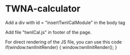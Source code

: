 # TWNA-calculator
Add a div with id = "insertTwnlCalModule" in the body tag
<div id="insertTwnlCalModule"></div>


Add file "twnlCal.js" in footer of the page.
<script type="text/javascript" src="(your-path)/twnlCal.js" defer></script>

For direct rendering of the JS file, you can use this code
if(window.twnlInitRender) {
	window.twnlInitRender();
}